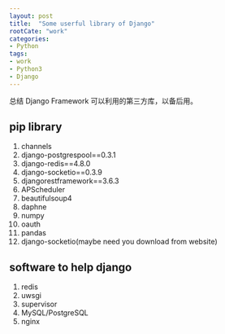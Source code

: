 ```yaml
---
layout: post
title:  "Some userful library of Django"
rootCate: "work"
categories:
- Python
tags:
- work
- Python3
- Django
---
```


总结 Django Framework 可以利用的第三方库，以备后用。

<!---more--->

## pip library
1. channels
2. django-postgrespool==0.3.1
3. django-redis==4.8.0
4. django-socketio==0.3.9
5. djangorestframework==3.6.3
6. APScheduler
7. beautifulsoup4
8. daphne
9. numpy
10. oauth
11. pandas
12. django-socketio(maybe need you download from website)


## software to help django
1. redis
2. uwsgi
3. supervisor
4. MySQL/PostgreSQL
5. nginx
